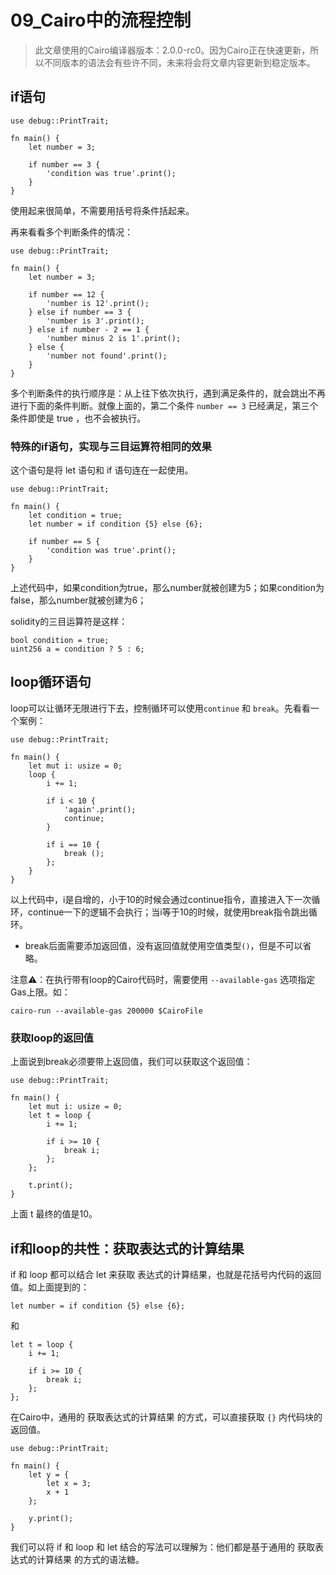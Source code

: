 ﻿# 09\_Cairo中的流程控制
> 此文章使用的Cairo编译器版本：2.0.0-rc0。因为Cairo正在快速更新，所以不同版本的语法会有些许不同，未来将会将文章内容更新到稳定版本。

## if语句
```
use debug::PrintTrait;

fn main() {
    let number = 3;

    if number == 3 {
        'condition was true'.print();
    } 
}
```

使用起来很简单，不需要用括号将条件括起来。

再来看看多个判断条件的情况：

```
use debug::PrintTrait;

fn main() {
    let number = 3;

    if number == 12 {
        'number is 12'.print();
    } else if number == 3 {
        'number is 3'.print();
    } else if number - 2 == 1 {
        'number minus 2 is 1'.print();
    } else {
        'number not found'.print();
    }
}
```

多个判断条件的执行顺序是：从上往下依次执行，遇到满足条件的，就会跳出不再进行下面的条件判断。就像上面的，第二个条件 `number == 3` 已经满足，第三个条件即使是 true ，也不会被执行。

### 特殊的if语句，实现与三目运算符相同的效果
这个语句是将 let 语句和 if 语句连在一起使用。

```
use debug::PrintTrait;

fn main() {
    let condition = true;
    let number = if condition {5} else {6};

    if number == 5 {
        'condition was true'.print();
    }
}
```

上述代码中，如果condition为true，那么number就被创建为5；如果condition为false，那么number就被创建为6；

solidity的三目运算符是这样：

```
bool condition = true;
uint256 a = condition ? 5 : 6;
```

## loop循环语句
loop可以让循环无限进行下去，控制循环可以使用`continue` 和 `break`。先看看一个案例：

```
use debug::PrintTrait;

fn main() {
    let mut i: usize = 0;
    loop {
        i += 1;

        if i < 10 {
            'again'.print();
            continue;
        }

        if i == 10 {
            break ();
        };
    }
}
```

以上代码中，i是自增的，小于10的时候会通过continue指令，直接进入下一次循环，continue一下的逻辑不会执行；当i等于10的时候，就使用break指令跳出循环。

* break后面需要添加返回值，没有返回值就使用空值类型`()`，但是不可以省略。

注意⚠️：在执行带有loop的Cairo代码时，需要使用 `--available-gas` 选项指定Gas上限。如：

```
cairo-run --available-gas 200000 $CairoFile
```

### 获取loop的返回值

上面说到break必须要带上返回值，我们可以获取这个返回值：

```
use debug::PrintTrait;

fn main() {
    let mut i: usize = 0;
    let t = loop {
        i += 1;

        if i >= 10 {
            break i;
        };
    };

    t.print();
}
```

上面 t 最终的值是10。

## if和loop的共性：获取表达式的计算结果
if 和 loop 都可以结合 let 来获取 表达式的计算结果，也就是花括号内代码的返回值。如上面提到的：

```
let number = if condition {5} else {6};
```

和

```
let t = loop {
    i += 1;

    if i >= 10 {
        break i;
    };
};
```

在Cairo中，通用的 获取表达式的计算结果 的方式，可以直接获取 `{}` 内代码块的返回值。

```
use debug::PrintTrait;

fn main() {
    let y = {
        let x = 3;
        x + 1
    };

    y.print();
}
```

我们可以将 if 和 loop 和 let 结合的写法可以理解为：他们都是基于通用的 获取表达式的计算结果 的方式的语法糖。
